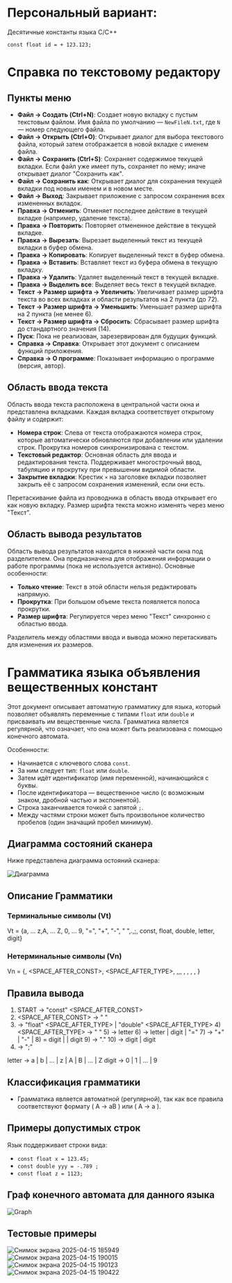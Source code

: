 # Персональный вариант:
Десятичные константы языка С/С++
```
const float id = + 123.123;
```
# Справка по текстовому редактору
## Пункты меню

- **Файл → Создать (Ctrl+N)**: Создает новую вкладку с пустым текстовым файлом. Имя файла по умолчанию — `NewFileN.txt`, где `N` — номер следующего файла.
- **Файл → Открыть (Ctrl+O)**: Открывает диалог для выбора текстового файла, который затем отображается в новой вкладке с именем файла.
- **Файл → Сохранить (Ctrl+S)**: Сохраняет содержимое текущей вкладки. Если файл уже имеет путь, сохраняет по нему; иначе открывает диалог "Сохранить как".
- **Файл → Сохранить как**: Открывает диалог для сохранения текущей вкладки под новым именем и в новом месте.
- **Файл → Выход**: Закрывает приложение с запросом сохранения всех измененных вкладок.
- **Правка → Отменить**: Отменяет последнее действие в текущей вкладке (например, удаление текста).
- **Правка → Повторить**: Повторяет отмененное действие в текущей вкладке.
- **Правка → Вырезать**: Вырезает выделенный текст из текущей вкладки в буфер обмена.
- **Правка → Копировать**: Копирует выделенный текст в буфер обмена.
- **Правка → Вставить**: Вставляет текст из буфера обмена в текущую вкладку.
- **Правка → Удалить**: Удаляет выделенный текст в текущей вкладке.
- **Правка → Выделить все**: Выделяет весь текст в текущей вкладке.
- **Текст → Размер шрифта → Увеличить**: Увеличивает размер шрифта текста во всех вкладках и области результатов на 2 пункта (до 72).
- **Текст → Размер шрифта → Уменьшить**: Уменьшает размер шрифта на 2 пункта (не менее 6).
- **Текст → Размер шрифта → Сбросить**: Сбрасывает размер шрифта до стандартного значения (14).
- **Пуск**: Пока не реализован, зарезервирован для будущих функций.
- **Справка → Справка**: Открывает этот документ с описанием функций приложения.
- **Справка → О программе**: Показывает информацию о программе (версия, автор).

## Область ввода текста

Область ввода текста расположена в центральной части окна и представлена вкладками. Каждая вкладка соответствует открытому файлу и содержит:

- **Номера строк**: Слева от текста отображаются номера строк, которые автоматически обновляются при добавлении или удалении строк. Прокрутка номеров синхронизирована с текстом.
- **Текстовый редактор**: Основная область для ввода и редактирования текста. Поддерживает многострочный ввод, табуляцию и прокрутку при превышении видимой области.
- **Закрытие вкладки**: Крестик `×` на заголовке вкладки позволяет закрыть её с запросом сохранения изменений, если они есть.

Перетаскивание файла из проводника в область ввода открывает его как новую вкладку. Размер шрифта текста можно изменять через меню "Текст".

## Область вывода результатов

Область вывода результатов находится в нижней части окна под разделителем. Она предназначена для отображения информации о работе программы (пока не используется активно). Основные особенности:

- **Только чтение**: Текст в этой области нельзя редактировать напрямую.
- **Прокрутка**: При большом объеме текста появляется полоса прокрутки.
- **Размер шрифта**: Регулируется через меню "Текст" синхронно с областью ввода.

Разделитель между областями ввода и вывода можно перетаскивать для изменения их размеров.

# Грамматика языка объявления вещественных констант

Этот документ описывает автоматную грамматику для языка, который позволяет объявлять переменные с типами `float` или `double` и присваивать им вещественные числа. Грамматика является регулярной, что означает, что она может быть реализована с помощью конечного автомата.

Особенности:
- Начинается с ключевого слова `const`.
- За ним следует тип: `float` или `double`.
- Затем идёт идентификатор (имя переменной), начинающийся с буквы.
- После идентификатора — вещественное число (с возможным знаком, дробной частью и экспонентой).
- Строка заканчивается точкой с запятой `;`.
- Между частями строки может быть произвольное количество пробелов (один значащий пробел минимум).

## Диаграмма состояний сканера

Ниже представлена диаграмма остояний сканера:

![Диаграмма](Compiler/icons/Parsing.svg)


## Описание Грамматики

### Терминальные символы (Vt)
Vt = {a, ... z,A, ... Z, 0, ... 9, "=", "+", "-", " ",.,;, const, float, double, letter, digit}

### Нетерминальные символы (Vn)
Vn = {<START>, <SPACE_AFTER_CONST>, <SPACE_AFTER_TYPE>, <TYPENAME>,<ID>,<IDREM>, <NUMBER>, <INTREM>, <REAL>, <REALREM>, <SEMICOLON>}

## Правила вывода
1) START -> "const" <SPACE_AFTER_CONST>
2) <SPACE_AFTER_CONST> -> " " <TYPENAME>
3) <TYPENAME> -> "float" <SPACE_AFTER_TYPE> | "double" <SPACE_AFTER_TYPE>
4)<SPACE_AFTER_TYPE> -> " " <ID>
5)<ID> -> letter <IDREM>
6)<IDREM> -> letter <IDREM> | digit <IDREM> | "=" <NUMBER>
7)<NUMBER> -> "+" <INTREM> | "-" <INTREM> | <INTREM>
8)<INTREM> = digit <INTREM> | <REAL> | digit <SEMICOLON>
9)<REAL> -> "." <REALREM>
10)<REALREM> -> digit <REALREM> | digit <SEMICOLON>
11) <SEMICOLON> -> ";"

letter ->  a | b | ... | z | A | B | ... | Z
digit -> 0 | 1 | ... | 9


## Классификация грамматики
- Грамматика является автоматной (регулярной), так как все правила соответствуют формату \( A -> aB \) или \( A -> a \).

## Примеры допустимых строк
Язык поддерживает строки вида:
- `const float x = 123.45;`
- `const double yyy = -.789 ;`
- `const float z = 1123;`

## Граф конечного автомата для данного языка
![Graph](https://github.com/user-attachments/assets/39d1c3bf-54b0-4e82-830d-92b7831422ca)

## Тестовые примеры
![Снимок экрана 2025-04-15 185949](https://github.com/user-attachments/assets/1b0bc4b0-f319-43d2-aea6-57f4ff705593)
![Снимок экрана 2025-04-15 190015](https://github.com/user-attachments/assets/c60c69b9-fd5e-4ab2-b3ec-1355afd52435)
![Снимок экрана 2025-04-15 190123](https://github.com/user-attachments/assets/9c51fc07-ce24-4ddc-83bd-71e46cb63e75)
![Снимок экрана 2025-04-15 190422](https://github.com/user-attachments/assets/590d6213-d5fd-4400-931e-6fec59cd59d0)

